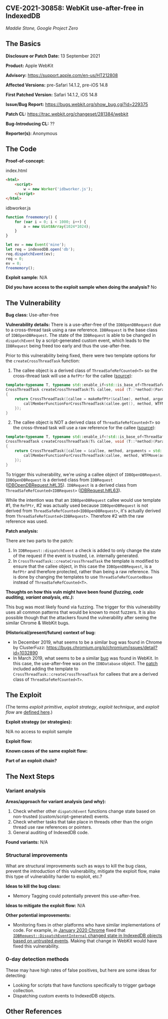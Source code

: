 ## CVE-2021-30858: WebKit use-after-free in IndexedDB
*Maddie Stone, Google Project Zero*

## The Basics

**Disclosure or Patch Date:** 13 September 2021

**Product:** Apple WebKit

**Advisory:** https://support.apple.com/en-us/HT212808

**Affected Versions:** pre-Safari 14.1.2, pre-iOS 14.8

**First Patched Version:** Safari 14.1.2, iOS 14.8

**Issue/Bug Report:** https://bugs.webkit.org/show_bug.cgi?id=229375

**Patch CL:** https://trac.webkit.org/changeset/281384/webkit

**Bug-Introducing CL:** ??

**Reporter(s):** Anonymous

## The Code

**Proof-of-concept:**

index.html
```html
<html> 
    <script>
        w = new Worker('idbworker.js');
    </script>
</html>
```

idbworker.js
```javascript
function freememory() {
    for (var i = 0; i < 1000; i++) {
        a = new Uint8Array(1024*1024);
    }
}

let ev = new Event('mine');
let req = indexedDB.open('db');
req.dispatchEvent(ev);
req = 0;
ev = 0;
freememory();
```

**Exploit sample:** N/A

**Did you have access to the exploit sample when doing the analysis?** No

## The Vulnerability

**Bug class:** Use-after-free

**Vulnerability details:**
There is a use-after-free of the `IDBOpenDBRequest` due to a cross-thread task using a raw reference. `IDBRequest` is the base class of `IDBOpenDBRequest`. The state of the `IDBRequest` is able to be changed in `dispatchEvent` by a script-generated custom event, which leads to the `IDBRequest` being freed too early and thus the use-after-free.

Prior to this vulnerability being fixed, there were two template options for the `createCrossThreadTask` function:
1. The callee object is a derived class of `ThreadSafeRefCounted<T>` so the cross-thread task will use a `RefPtr` for the callee ([source](https://github.com/WebKit/WebKit/blame/f38367dfe2a83b4cda78235ffd1dc3001743c36e/Source/WTF/wtf/CrossThreadTask.h#L90)):

```c++
template<typename T, typename std::enable_if<std::is_base_of<ThreadSafeRefCounted<T>, T>::value, int>::type = 0, typename... Parameters, typename... Arguments>
CrossThreadTask createCrossThreadTask(T& callee, void (T::*method)(Parameters...), const Arguments&... arguments)
{
    return CrossThreadTask([callee = makeRefPtr(&callee), method, arguments = std::make_tuple(crossThreadCopy(arguments)...)]() mutable {
        callMemberFunctionForCrossThreadTask(callee.get(), method, WTFMove(arguments));
    });
}
```

2. The callee object is NOT a derived class of `ThreadSafeRefCounted<T>` so the cross-thread task will use a raw reference for the callee ([source](https://github.com/WebKit/WebKit/blame/f38367dfe2a83b4cda78235ffd1dc3001743c36e/Source/WTF/wtf/CrossThreadTask.h#L98)):

```c++
template<typename T, typename std::enable_if<!std::is_base_of<ThreadSafeRefCounted<T>, T>::value, int>::type = 0, typename... Parameters, typename... Arguments>
CrossThreadTask createCrossThreadTask(T& callee, void (T::*method)(Parameters...), const Arguments&... arguments)
{
    return CrossThreadTask([callee = &callee, method, arguments = std::make_tuple(crossThreadCopy(arguments)...)]() mutable {
        callMemberFunctionForCrossThreadTask(callee, method, WTFMove(arguments));
    });
}
```

To trigger this vulnerability, we're using a callee object of `IDBOpenDBRequest`. `IDBOpenDBRequest` is a derived class from `IDBRequest` ([IDBOpenDBRequest.h#L35](https://github.com/WebKit/WebKit/blame/f38367dfe2a83b4cda78235ffd1dc3001743c36e/Source/WebCore/Modules/indexeddb/IDBOpenDBRequest.h#L35)). `IDBRequest` is a derived class from `ThreadSafeRefCounted<IDBRequest>` ([IDBRequest.h#L63](https://github.com/WebKit/WebKit/blame/f38367dfe2a83b4cda78235ffd1dc3001743c36e/Source/WebCore/Modules/indexeddb/IDBRequest.h#L63)). 

While the intention was that an `IDBOpenDBRequest` callee would use template #1, the `RefPtr`, #2 was actually used because `IDBOpenDBRequest` is not derived from `ThreadSafeRefCounted<IDBOpenDBRequest>`, it's actually derived from `ThreadSafeRefCounted<IDBRequest>`. Therefore #2 with the raw reference was used.

**Patch analysis:**

There are two parts to the patch:
1. In `IDBRequest::dispatchEvent` a check is added to only change the state of the request if the event is trusted, i.e. internally generated.
2. In `CrossThreadTask::createCrossThreadTask` the template is modified to ensure that the callee object, in this case the `IDBOpenDBRequest`, is a `RefPtr` and therefore protected, rather than being a raw reference. This is done by changing the templates to use `ThreadSafeRefCountedBase` instead of `ThreadSafeRefCounted<T>`.

**Thoughts on how this vuln might have been found _(fuzzing, code auditing, variant analysis, etc.)_:**

This bug was most likely found via fuzzing. The trigger for this vulnerability uses all common patterns that would be known to most fuzzers. It is also possible though that the attackers found the vulnerability after seeing the similar Chrome & WebKit bugs.

**(Historical/present/future) context of bug:**

* In December 2019, what seems to be a similar bug was found in Chrome by ClusterFuzz: https://bugs.chromium.org/p/chromium/issues/detail?id=1032890
* In March 2019, what seems to be a similar [bug](https://bugs.webkit.org/show_bug.cgi?id=195563) was found in WebKit. In this case, the use-after-free was on the `IDBDatabase` object. The [patch](https://github.com/WebKit/WebKit/commit/9dc1355f53270b710accba13b54300cca74136c6) included adding the template to `CrossThreadTask::createCrossThreadTask` for callees that are a derived class of `ThreadSafeRefCounted<T>`.

## The Exploit

(The terms *exploit primitive*, *exploit strategy*, *exploit technique*, and *exploit flow* are [defined here](https://googleprojectzero.blogspot.com/2020/06/a-survey-of-recent-ios-kernel-exploits.html).)

**Exploit strategy (or strategies):**

N/A no access to exploit sample

**Exploit flow:**

**Known cases of the same exploit flow:**

**Part of an exploit chain?**

## The Next Steps

### Variant analysis

**Areas/approach for variant analysis (and why):**
1. Check whether other `dispatchEvent` functions change state based on non-trusted (custom/script-generated) events.
2. Check whether tasks that take place in threads other than the origin thread use raw references or pointers.
3. General auditing of IndexedDB code. 

**Found variants:** N/A

### Structural improvements

What are structural improvements such as ways to kill the bug class, prevent the introduction of this vulnerability, mitigate the exploit flow, make this type of vulnerability harder to exploit, etc.?

**Ideas to kill the bug class:**

 * Memory Tagging could potentially prevent this use-after-free.

**Ideas to mitigate the exploit flow:** N/A

**Other potential improvements:**

* Monitoring fixes in other platforms who have similar implementations of code. For example, in [January 2020 Chrome](https://bugs.chromium.org/p/chromium/issues/detail?id=1032890) fixed that [`IDBRequest::DispatchEventInternal` changed state in IndexedDB objects based on untrusted events](https://chromium.googlesource.com/chromium/src.git/+/96f63f777dfc517e46cd41edd9f8205f42055aba%5E%21/#F2). Making that change in WebKit would have fixed this vulnerability.

### 0-day detection methods

These may have high rates of false positives, but here are some ideas for detecting:

* Looking for scripts that have functions specifically to trigger garbage collection. 
* Dispatching custom events to IndexedDB objects.

## Other References

